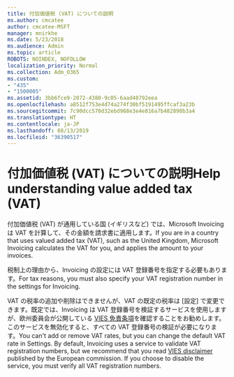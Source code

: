 ```yaml
---
title: 付加価値税 (VAT) についての説明
ms.author: cmcatee
author: cmcatee-MSFT
manager: mnirkhe
ms.date: 5/23/2018
ms.audience: Admin
ms.topic: article
ROBOTS: NOINDEX, NOFOLLOW
localization_priority: Normal
ms.collection: Adm_O365
ms.custom:
- "435"
- "1500005"
ms.assetid: 3bb6fce9-2072-4380-9c05-6aad40792eea
ms.openlocfilehash: a8512f753e4d74a274f30bf5191495ffcaf3a23b
ms.sourcegitcommit: 7c90dcc570d32ebd968e3e4e816a7b482890b3a4
ms.translationtype: HT
ms.contentlocale: ja-JP
ms.lasthandoff: 08/13/2019
ms.locfileid: "36390517"
---
```

# <a name="help-understanding-value-added-tax-vat"></a><span data-ttu-id="8d23f-102">付加価値税 (VAT) についての説明</span><span class="sxs-lookup"><span data-stu-id="8d23f-102">Help understanding value added tax (VAT)</span></span>

<span data-ttu-id="8d23f-103">付加価値税 (VAT) が通用している国 (イギリスなど) では、Microsoft Invoicing は VAT を計算して、その金額を請求書に適用します。</span><span class="sxs-lookup"><span data-stu-id="8d23f-103">If you are in a country that uses valued added tax (VAT), such as the United Kingdom, Microsoft Invoicing calculates the VAT for you, and applies the amount to your invoices.</span></span>
  
<span data-ttu-id="8d23f-104">税制上の理由から、Invoicing の設定には VAT 登録番号を指定する必要もあります。</span><span class="sxs-lookup"><span data-stu-id="8d23f-104">For tax reasons, you must also specify your VAT registration number in the settings for Invoicing.</span></span>
  
<span data-ttu-id="8d23f-p101">VAT の税率の追加や削除はできませんが、VAT の既定の税率は [設定] で変更できます。既定では、Invoicing は VAT 登録番号を検証するサービスを使用しますが、欧州委員会が公開している [VIES 免責条項](https://go.microsoft.com/fwlink/?LinkID=841741)を確認することをお勧めします。このサービスを無効化すると、すべての VAT 登録番号の検証が必要になります。</span><span class="sxs-lookup"><span data-stu-id="8d23f-p101">You can't add or remove VAT rates, but you can change the default VAT rate in Settings. By default, Invoicing uses a service to validate VAT registration numbers, but we recommend that you read [VIES disclaimer](https://go.microsoft.com/fwlink/?LinkID=841741) published by the European commission. If you choose to disable the service, you must verify all VAT registration numbers.</span></span>